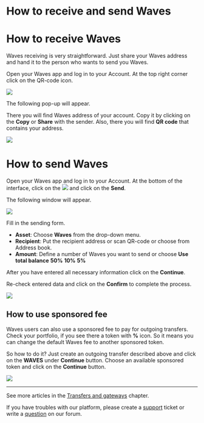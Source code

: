 # How to receive and send Waves

# How to receive Waves

Waves receiving is very straightforward. Just share your Waves address and hand it to the person who wants to send you Waves.

Open your Waves app and log in to your Account.
At the top right corner click on the QR-code icon.

![](/waves-client/mobile-apps/_assets/waves_address_01.png)

The following pop-up will appear.

There you will find Waves address of your account. Copy it by clicking on the **Copy** or **Share** with the sender. Also, there you will find **QR code** that contains your address.

![](/waves-client/mobile-apps/_assets/waves_address_02.png)

# How to send Waves

Open your Waves app and log in to your Account.
At the bottom of the interface, click on the ![](/waves-client/mobile-apps/_assets/waves_transfers_ios_01.png) and click on the **Send**.

The following window will appear.

![](/waves-client/mobile-apps/_assets/waves_transfers_ios_02.png)

Fill in the sending form.

* **Asset**: Choose **Waves** from the drop-down menu.
* **Recipient**: Put the recipient address or scan QR-code or choose from Address book.
* **Amount**: Define a number of Waves you want to send or choose **Use total balance** **50%** **10%** **5%**

After you have entered all necessary information click on the **Continue**.

Re-check entered data and click on the **Confirm** to complete the process.

![](/waves-client/mobile-apps/_assets/waves_transfers_ios_03.png)

## How to use sponsored fee

Waves users can also use a sponsored fee to pay for outgoing transfers. Check your portfolio, if you see there a token with **%** icon. So it means you can change the default Waves fee to another sponsored token.

So how to do it? Just create an outgoing transfer described above and click on the **WAVES** under **Continue** button.
Choose an available sponsored token and click on the **Continue** button.

![](/waves-client/mobile-apps/_assets/transaction_fee.png)

___

See more articles in the [Transfers and gateways](/waves-client/mobile-apps/iOS/wallet-management.md) chapter.

If you have troubles with our platform, please create a [support](https://support.wavesplatform.com/) ticket or write a [question](https://forum.wavesplatform.com/) on our forum.
